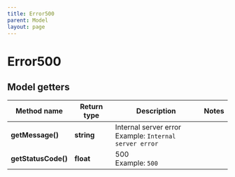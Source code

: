 ```yaml
---
title: Error500
parent: Model
layout: page
---
```


# Error500

## Model getters

Method name | Return type | Description | Notes
------------ | ------------- | ------------- | -------------
**getMessage()** | **string** | Internal server error <br>Example: `Internal server error` |
**getStatusCode()** | **float** | 500 <br>Example: `500` |

